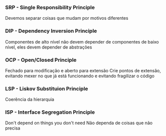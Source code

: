 ### SRP - Single Responsibility Principle
Devemos separar coisas que mudam por motivos diferentes

### DIP - Dependency Inversion Principle
Componentes de alto nível não devem depender de componentes de baixo nível, eles devem depender de abstrações

### OCP - Open/Closed Principle
Fechado para modificação e aberto para extensão
Crie pontos de extensão, evitando mexer no que já está funcionando e evitando fragilizar o código

### LSP - Liskov Substituion Principle
Coerência da hierarquia

### ISP - Interface Segregation Principle
Don't depend on things you don't need
Não dependa de coisas que não precisa
